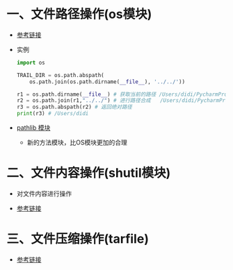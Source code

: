 # 一、文件路径操作(os模块)

- [参考链接](https://blog.csdn.net/kdongyi/article/details/82313150?ops_request_misc=%257B%2522request%255Fid%2522%253A%2522164964763616780366553189%2522%252C%2522scm%2522%253A%252220140713.130102334..%2522%257D&request_id=164964763616780366553189&biz_id=0&utm_medium=distribute.pc_search_result.none-task-blog-2~all~top_positive~default-1-82313150.142^v7^control,157^v4^control&utm_term=os.path&spm=1018.2226.3001.4187)

- 实例

  ```python
  import os
  
  TRAIL_DIR = os.path.abspath(
      os.path.join(os.path.dirname(__file__), '../../'))
  
  r1 = os.path.dirname(__file__) # 获取当前的路径 /Users/didi/PycharmProjects/pythonProject
  r2 = os.path.join(r1,"../../") # 进行路径合成   /Users/didi/PycharmProjects/pythonProject/../../
  r3 = os.path.abspath(r2) # 返回绝对路径
  print(r3) # /Users/didi
  ```

- [pathlib 模块](https://blog.csdn.net/looker53/article/details/106064166?spm=1001.2101.3001.6661.1&utm_medium=distribute.pc_relevant_t0.none-task-blog-2%7Edefault%7ECTRLIST%7ERate-1.pc_relevant_aa&depth_1-utm_source=distribute.pc_relevant_t0.none-task-blog-2%7Edefault%7ECTRLIST%7ERate-1.pc_relevant_aa&utm_relevant_index=1)
  - 新的方法模块，比OS模块更加的合理

# 二、文件内容操作(shutil模块)

- 对文件内容进行操作

- [参考链接](https://blog.csdn.net/qq_40223983/article/details/95984230)

# 三、文件压缩操作(tarfile)

- [参考链接](https://blog.csdn.net/zhongbeida_xue/article/details/71124568?ops_request_misc=%257B%2522request%255Fid%2522%253A%2522165456983416782390585819%2522%252C%2522scm%2522%253A%252220140713.130102334..%2522%257D&request_id=165456983416782390585819&biz_id=0&utm_medium=distribute.pc_search_result.none-task-blog-2~all~sobaiduend~default-2-71124568-null-null.142^v11^pc_search_result_control_group,157^v13^control&utm_term=tarfile.open&spm=1018.2226.3001.4187)

